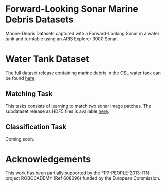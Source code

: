 # Forward-Looking Sonar Marine Debris Datasets
Marine-Debris Datasets captured with a Forward-Looking Sonar in a water tank and turntable using an ARIS Explorer 3000 Sonar.

# Water Tank Dataset

The full dataset release containing marine debris in the OSL water tank can be found [here](https://github.com/mvaldenegro/marine-debris-fls-datasets/releases/tag/watertank-v1.0).

## Matching Task

This tasks consists of learning to match two sonar image patches. The subdataset release as HDF5 files is available [here](https://github.com/mvaldenegro/marine-debris-fls-datasets/releases/tag/watertank-match-v1.0).

## Classification Task

Coming soon.

# Acknowledgements
This work has been partially supported by the FP7-PEOPLE-2013-ITN project ROBOCADEMY (Ref 608096) funded by the European Commission.
